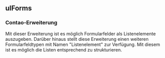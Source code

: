 ## ulForms

### Contao-Erweiterung

Mit dieser Erweiterung ist es möglich Formularfelder als Listenelemente auszugeben. Darüber hinaus stellt diese Erweiterung einen weiteren Formularfeldtypen mit Namen "Listenelement" zur Verfügung. Mit diesem ist es möglich die Listen entsprechend zu strukturieren.